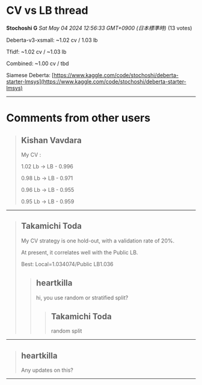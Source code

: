 # CV vs LB thread

**Stochoshi G** *Sat May 04 2024 12:56:33 GMT+0900 (日本標準時)* (13 votes)

Deberta-v3-xsmall: ~1.02 cv / 1.03 lb

Tfidf: ~1.02 cv / ~1.03 lb

Combined: ~1.00 cv / tbd

Siamese Deberta: [https://www.kaggle.com/code/stochoshi/deberta-starter-lmsys](https://www.kaggle.com/code/stochoshi/deberta-starter-lmsys)



---

 # Comments from other users

> ## Kishan Vavdara
> 
> My CV :
> 
>  1.02 Lb -> LB - 0.996
> 
>  0.98 Lb -> LB - 0.971
> 
>  0.96 Lb -> LB - 0.955
> 
>  0.95 Lb -> LB - 0.959
> 
> 
> 


---

> ## Takamichi Toda
> 
> My CV strategy is one hold-out, with a validation rate of 20%.
> 
> At present, it correlates well with the Public LB.
> 
> Best: Local=1.034074/Public LB1.036
> 
> 
> 
> > ## heartkilla
> > 
> > hi, you use random or stratified split?
> > 
> > 
> > 
> > > ## Takamichi Toda
> > > 
> > > random split
> > > 
> > > 
> > > 


---

> ## heartkilla
> 
> Any updates on this?
> 
> 
> 


---


